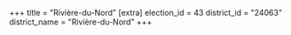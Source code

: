 +++
title = "Rivière-du-Nord"
[extra]
election_id = 43
district_id = "24063"
district_name = "Rivière-du-Nord"
+++
